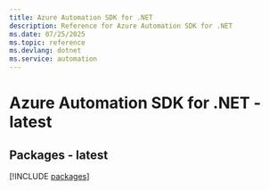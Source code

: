 ```yaml
---
title: Azure Automation SDK for .NET
description: Reference for Azure Automation SDK for .NET
ms.date: 07/25/2025
ms.topic: reference
ms.devlang: dotnet
ms.service: automation
---
```

# Azure Automation SDK for .NET - latest
## Packages - latest
[!INCLUDE [packages](automation-index.md)]